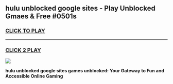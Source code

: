 
## hulu unblocked google sites - Play Unblocked Gmaes & Free #0501s
<h3>
<a href="https://news.freeplayer.one?title=hulu_unblocked_google_sites&ref=24F">CLICK TO PLAY</a></h3>
<hr>

<h3>
<a href="https://news.freeplayer.one?title=hulu_unblocked_google_sites&ref=24F">CLICK 2 PLAY</a>
  
</h3>

<a href="https://news.freeplayer.one?title=hulu_unblocked_google_sites&ref=24F/"><img src="https://clearcache.store/games.png"></a>


**hulu unblocked google sites games unblocked: Your Gateway to Fun and Accessible Online Gaming**

